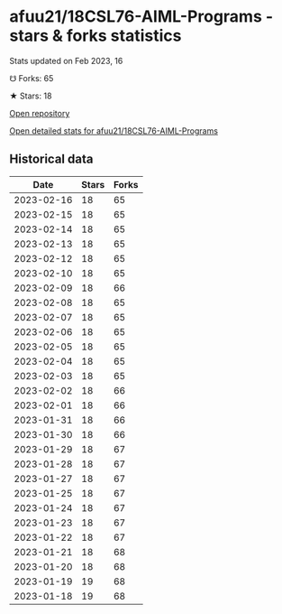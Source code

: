 # afuu21/18CSL76-AIML-Programs - stars & forks statistics

Stats updated on Feb 2023, 16

☋ Forks: 65

★ Stars: 18

[Open repository](https://github.com/afuu21/18CSL76-AIML-Programs)

[Open detailed stats for afuu21/18CSL76-AIML-Programs](https://reviewgithub.com/rep/afuu21/18CSL76-AIML-Programs)

## Historical data
| Date | Stars | Forks |
|------|-------|-------|
| 2023-02-16 | 18 | 65 | 
| 2023-02-15 | 18 | 65 | 
| 2023-02-14 | 18 | 65 | 
| 2023-02-13 | 18 | 65 | 
| 2023-02-12 | 18 | 65 | 
| 2023-02-10 | 18 | 65 | 
| 2023-02-09 | 18 | 66 | 
| 2023-02-08 | 18 | 65 | 
| 2023-02-07 | 18 | 65 | 
| 2023-02-06 | 18 | 65 | 
| 2023-02-05 | 18 | 65 | 
| 2023-02-04 | 18 | 65 | 
| 2023-02-03 | 18 | 65 | 
| 2023-02-02 | 18 | 66 | 
| 2023-02-01 | 18 | 66 | 
| 2023-01-31 | 18 | 66 | 
| 2023-01-30 | 18 | 66 | 
| 2023-01-29 | 18 | 67 | 
| 2023-01-28 | 18 | 67 | 
| 2023-01-27 | 18 | 67 | 
| 2023-01-25 | 18 | 67 | 
| 2023-01-24 | 18 | 67 | 
| 2023-01-23 | 18 | 67 | 
| 2023-01-22 | 18 | 67 | 
| 2023-01-21 | 18 | 68 | 
| 2023-01-20 | 18 | 68 | 
| 2023-01-19 | 19 | 68 | 
| 2023-01-18 | 19 | 68 | 

